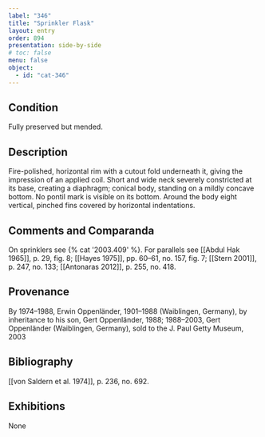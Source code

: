 ```yaml
---
label: "346"
title: "Sprinkler Flask"
layout: entry
order: 894
presentation: side-by-side
# toc: false
menu: false
object:
  - id: "cat-346"
---
```


## Condition

Fully preserved but mended.

## Description

Fire-polished, horizontal rim with a cutout fold underneath it, giving the impression of an applied coil. Short and wide neck severely constricted at its base, creating a diaphragm; conical body, standing on a mildly concave bottom. No pontil mark is visible on its bottom. Around the body eight vertical, pinched fins covered by horizontal indentations.

## Comments and Comparanda

On sprinklers see {% cat '2003.409' %}. For parallels see [[Abdul Hak 1965]], p. 29, fig. 8; [[Hayes 1975]], pp. 60–61, no. 157, fig. 7; [[Stern 2001]], p. 247, no. 133; [[Antonaras 2012]], p. 255, no. 418.

## Provenance

By 1974–1988, Erwin Oppenländer, 1901–1988 (Waiblingen, Germany), by inheritance to his son, Gert Oppenländer, 1988; 1988–2003, Gert Oppenländer (Waiblingen, Germany), sold to the J. Paul Getty Museum, 2003

## Bibliography

[[von Saldern et al. 1974]], p. 236, no. 692.

## Exhibitions

None
